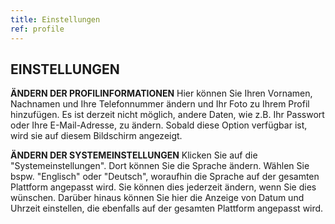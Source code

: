 ```yaml
---
title: Einstellungen
ref: profile
---
```


## EINSTELLUNGEN
**ÄNDERN DER PROFILINFORMATIONEN**
Hier können Sie Ihren Vornamen, Nachnamen und Ihre Telefonnummer ändern und Ihr Foto zu Ihrem Profil hinzufügen. Es ist derzeit nicht möglich, andere Daten, wie z.B. Ihr Passwort oder Ihre E-Mail-Adresse, zu ändern. Sobald diese Option verfügbar ist, wird sie auf diesem Bildschirm angezeigt.

**ÄNDERN DER SYSTEMEINSTELLUNGEN**
Klicken Sie auf die "Systemeinstellungen". Dort können Sie die Sprache ändern. Wählen Sie bspw. "Englisch" oder "Deutsch", woraufhin die Sprache auf der gesamten Plattform angepasst wird. Sie können dies jederzeit ändern, wenn Sie dies wünschen. Darüber hinaus können Sie hier die Anzeige von Datum und Uhrzeit einstellen, die ebenfalls auf der gesamten Plattform angepasst wird.